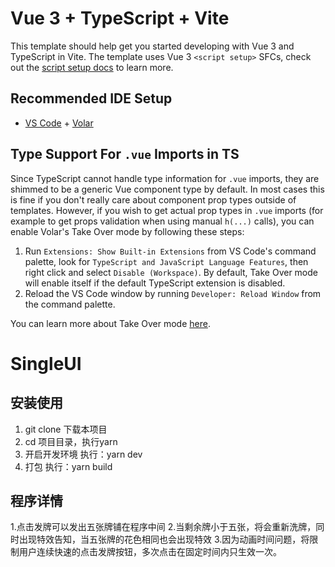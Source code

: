# Vue 3 + TypeScript + Vite

This template should help get you started developing with Vue 3 and TypeScript in Vite. The template uses Vue 3 `<script setup>` SFCs, check out the [script setup docs](https://v3.vuejs.org/api/sfc-script-setup.html#sfc-script-setup) to learn more.

## Recommended IDE Setup

- [VS Code](https://code.visualstudio.com/) + [Volar](https://marketplace.visualstudio.com/items?itemName=Vue.volar)

## Type Support For `.vue` Imports in TS

Since TypeScript cannot handle type information for `.vue` imports, they are shimmed to be a generic Vue component type by default. In most cases this is fine if you don't really care about component prop types outside of templates. However, if you wish to get actual prop types in `.vue` imports (for example to get props validation when using manual `h(...)` calls), you can enable Volar's Take Over mode by following these steps:

1. Run `Extensions: Show Built-in Extensions` from VS Code's command palette, look for `TypeScript and JavaScript Language Features`, then right click and select `Disable (Workspace)`. By default, Take Over mode will enable itself if the default TypeScript extension is disabled.
2. Reload the VS Code window by running `Developer: Reload Window` from the command palette.

You can learn more about Take Over mode [here](https://github.com/johnsoncodehk/volar/discussions/471).
# SingleUI


## 安装使用

1. git clone 下载本项目
2. cd 项目目录，执行yarn
3. 开启开发环境  执行：yarn dev
4. 打包 执行：yarn build

## 程序详情
1.点击发牌可以发出五张牌铺在程序中间
2.当剩余牌小于五张，将会重新洗牌，同时出现特效告知，当五张牌的花色相同也会出现特效
3.因为动画时间问题，将限制用户连续快速的点击发牌按钮，多次点击在固定时间内只生效一次。
